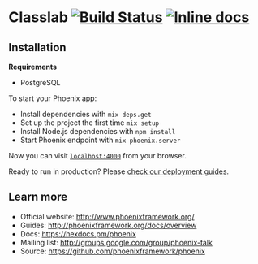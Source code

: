 # Classlab [![Build Status](https://travis-ci.org/classlab/classlab.svg?branch=master)](https://travis-ci.org/classlab/classlab) [![Inline docs](http://inch-ci.org/github/classlab/classlab.svg)](http://inch-ci.org/github/classlab/classlab)


## Installation

**Requirements**

* PostgreSQL


To start your Phoenix app:

  * Install dependencies with `mix deps.get`
  * Set up the project the first time `mix setup`
  * Install Node.js dependencies with `npm install`
  * Start Phoenix endpoint with `mix phoenix.server`

Now you can visit [`localhost:4000`](http://localhost:4000) from your browser.

Ready to run in production? Please [check our deployment guides](http://www.phoenixframework.org/docs/deployment).

## Learn more

  * Official website: http://www.phoenixframework.org/
  * Guides: http://phoenixframework.org/docs/overview
  * Docs: https://hexdocs.pm/phoenix
  * Mailing list: http://groups.google.com/group/phoenix-talk
  * Source: https://github.com/phoenixframework/phoenix
